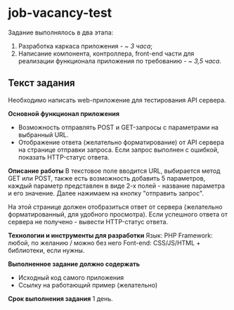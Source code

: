 # job-vacancy-test
Задание выполнялось в два этапа:
1. Разработка каркаса приложения - *~ 3 часа*;
2. Написание компонента, контроллера, front-end части для реализации функционала приложения по требованию - *~ 3,5 часа*.

## Текст задания
Необходимо написать web-приложение для тестирования API сервера.

**Основной функционал приложения**
* Возможность отправлять POST и GET-запросы с параметрами на выбранный URL.
* Отображение ответа (желательно форматирование) от API сервера на странице отправки запроса. Если запрос выполнен с ошибкой, показать HTTP-статус ответа.

**Описание работы**
В текстовое поле вводится URL, выбирается метод GET или POST, также есть возможность добавить 5 параметров, каждый параметр представлен в виде 2-х полей - название параметра и его значение. Далее нажимаем на кнопку "отправить запрос".

На этой странице должен отобразиться ответ от сервера (желательно форматированный, для удобного просмотра). Если успешного ответа от сервера не получено - вывести HTTP-статус ответа.

**Технологии и инструменты для разработки**
Язык: PHP
Framework: любой, по желанию / можно без него
Font-end: CSS/JS/HTML + библиотеки, если нужны.

**Выполненное задание должно содержать**
* Исходный код самого приложения
* Ссылку на работающий пример (желательно)

**Срок выполнения задания**
1 день.